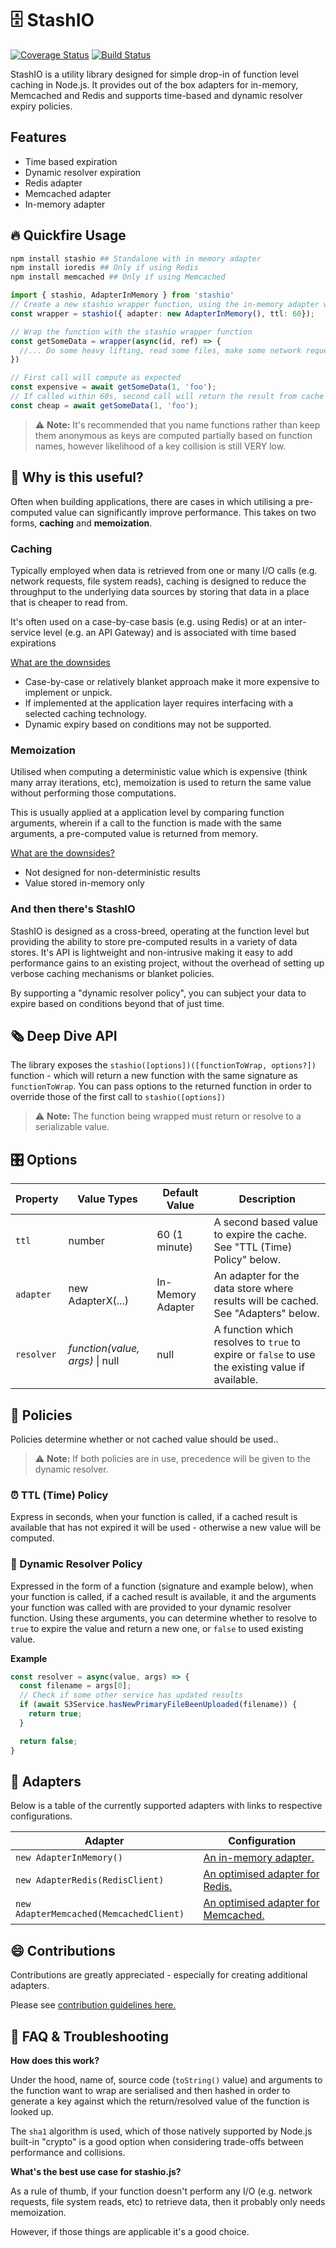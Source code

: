 # 🗄 StashIO

[![Coverage Status](https://coveralls.io/repos/github/yousef-s/stashio/badge.svg?branch=master)](https://coveralls.io/github/yousef-s/stashio?branch=master) [![Build Status](https://travis-ci.org/yousef-s/stashio.svg?branch=master)](https://travis-ci.org/yousef-s/stashio)

StashIO is a utility library designed for simple drop-in of function level caching in Node.js. It provides out of the box adapters for in-memory, Memcached and Redis and supports time-based and dynamic resolver expiry policies.

## Features

- Time based expiration
- Dynamic resolver expiration
- Redis adapter
- Memcached adapter
- In-memory adapter


## 🔥 Quickfire Usage

```sh
npm install stashio ## Standalone with in memory adapter
npm install ioredis ## Only if using Redis
npm install memcached ## Only if using Memcached
```

```ts
import { stashio, AdapterInMemory } from 'stashio'
// Create a new stashio wrapper function, using the in-memory adapter with an expiry of 60s 
const wrapper = stashio({ adapter: new AdapterInMemory(), ttl: 60});

// Wrap the function with the stashio wrapper function
const getSomeData = wrapper(async(id, ref) => {
  //... Do some heavy lifting, read some files, make some network requests
})

// First call will compute as expected
const expensive = await getSomeData(1, 'foo');
// If called within 60s, second call will return the result from cache as arguments to the function are the same
const cheap = await getSomeData(1, 'foo');
```


> ⚠️ **Note:** It's recommended that you name functions rather than keep them anonymous as keys are computed partially based on function names, however likelihood of a key collision is still VERY low. 

## 👀 Why is this useful?

Often when building applications, there are cases in which utilising a pre-computed value can significantly improve performance. This takes on two forms, **caching** and **memoization**.

### Caching

Typically employed when data is retrieved from one or many I/O calls (e.g. network requests, file system reads), caching is designed to reduce the throughput to the underlying data sources by storing that data in a place that is cheaper to read from.

It's often used on a case-by-case basis (e.g. using Redis) or at an inter-service level (e.g. an API Gateway) and is associated with time based expirations

<ins>What are the downsides</ins>

* Case-by-case or relatively blanket approach make it more expensive to implement or unpick.
* If implemented at the application layer requires interfacing with a selected caching technology.
* Dynamic expiry based on conditions may not be supported.

### Memoization

Utilised when computing a deterministic value which is expensive (think many array iterations, etc), memoization is used to return the same value without performing those computations.

This is usually applied at a application level by comparing function arguments, wherein if a call to the function is made with the same arguments, a pre-computed value is returned from memory.

<ins>What are the downsides?</ins>

* Not designed for non-deterministic results
* Value stored in-memory only

### And then there's StashIO

StashIO is designed as a cross-breed, operating at the function level but providing the ability to store pre-computed results in a variety of data stores. It's API is lightweight and non-intrusive making it easy to add performance gains to an existing project, without the overhead of setting up verbose caching mechanisms or blanket policies.

By supporting a "dynamic resolver policy", you can subject your data to expire based on conditions beyond that of just time.


## 🗞 Deep Dive API

The library exposes the `stashio([options])([functionToWrap, options?])` function - which will return a new function with the same signature as `functionToWrap`. You can pass options to the returned function in order to override those of the first call to `stashio([options])`

> ⚠️ **Note:** The function being wrapped must return or resolve to a serializable value.


## 🎛️ Options

| Property   | Value Types                     | Default Value     | Description                                                                                            |
|------------|---------------------------------|-------------------|--------------------------------------------------------------------------------------------------------|
| `ttl`     | number  | 60 (1 minute)  | A second based value to expire the cache. See "TTL (Time) Policy" below.                   |
| `adapter`    | new AdapterX(...)       | In-Memory Adapter | An adapter for the data store where results will be cached. See "Adapters" below.                      |
| `resolver` | *function(value, args)* \| null | null | A function which resolves to `true` to expire or `false` to use the existing value if available. |


## 🔐 Policies

Policies determine whether or not cached value should be used..

> ⚠️ **Note:** If both policies are in use, precedence will be given to the dynamic resolver.

### ⏰ TTL (Time) Policy
Express in seconds, when your function is called, if a cached result is available that has not expired it will be used - otherwise a new value will be computed.


### 🍄 Dynamic Resolver Policy

Expressed in the form of a function (signature and example below), when your function is called, if a cached result is available, it and the arguments your function was called with are provided to your dynamic resolver function. Using these arguments, you can determine whether to resolve to `true` to expire the value and return a new one, or `false` to used existing value.

**Example**

```ts
const resolver = async(value, args) => {
  const filename = args[0];
  // Check if some other service has updated results
  if (await S3Service.hasNewPrimaryFileBeenUploaded(filename)) {
    return true;
  }

  return false;
}
```


## 🔌 Adapters

Below is a table of the currently supported adapters with links to respective configurations.

| Adapter                                   | Configuration                                                                                         |
|-------------------------------------------|------------------------------------------------------------------------------------------------------|
| `new AdapterInMemory()`      | [An in-memory adapter.](docs/Adapter-InMemory.md) |
| `new AdapterRedis(RedisClient)`         | [An optimised adapter for Redis.](docs/Adapter-Redis.md)                                                                      |
| `new AdapterMemcached(MemcachedClient)`      | [An optimised adapter for Memcached.](docs/Adapter-Memcached.md)                                                                |


## 😄 Contributions

Contributions are greatly appreciated - especially for creating additional adapters.

Please see [contribution guidelines here.](docs/Contributions.md)

## 🙋 FAQ & Troubleshooting

**How does this work?**

Under the hood, name of, source code (`toString()` value) and arguments to the function want to wrap are serialised and then hashed in order to generate a key against which the return/resolved value of the function is looked up.

The `sha1` algorithm is used, which of those natively supported by Node.js built-in "crypto" is a good option when considering trade-offs between performance and collisions.

**What's the best use case for stashio.js?**

As a rule of thumb, if your function doesn't perform any I/O (e.g. network requests, file system reads, etc) to retrieve data, then it probably only needs memoization.

However, if those things are applicable it's a good choice.

